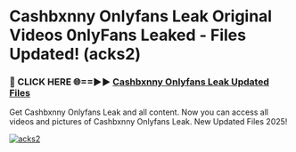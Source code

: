 # Cashbxnny Onlyfans Leak Original Videos 0nlyFans Leaked - Files Updated! (acks2)

<h3>🔴 CLICK HERE 🌐==►► <a href="https://tinyurl.com/2wckxsce" rel="nofollow">Cashbxnny Onlyfans Leak Updated Files</a></h3>

Get Cashbxnny Onlyfans Leak and all content. Now you can access all videos and pictures of Cashbxnny Onlyfans Leak. New Updated Files 2025!

[![acks2](https://i.imgur.com/AFduVYN.gif)](https://tinyurl.com/2wckxsce)
